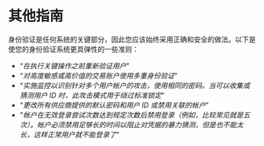 其他指南
================

身份验证是任何系统的关键部分，因此您应该始终采用正确和安全的做法。以下是使您的身份验证系统更具弹性的一些准则：

* “_在执行关键操作之前重新验证用户_”
* “_对高度敏感或高价值的交易账户使用多重身份验证_”
* “_实施监控以识别针对多个用户帐户的攻击，使用相同的密码。当可以收集或猜测用户 ID 时，此攻击模式用于绕过标准锁定_”
* “_更改所有供应商提供的默认密码和用户 ID 或禁用关联的帐户_”
* "_帐户在无效登录尝试次数达到规定次数后禁用登录（例如，比较常见就是五次）。帐户必须禁用足够长的时间以阻止对凭据的暴力猜测，但是也不能太长，这样正常用户就不能登录了_"